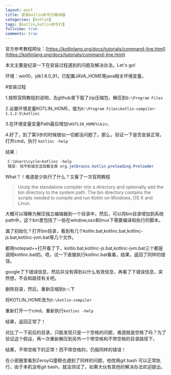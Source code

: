 ```yaml
---
layout: post
title: 安装kotlin命令行编译器
categories: [kotlin]
tags: [kotlin,kotlin命令行]
fullview: true
comments: true
---
```



官方参考教程网址：[https://kotlinlang.org/docs/tutorials/command-line.html](https://kotlinlang.org/docs/tutorials/command-line.html)

本文主要是纪录一下在安装过程遇到的问题及解决办法。Let's go!

环境：win10，jdk1.8.0_91，已配置JAVA_HOME等java相关环境变量。

#安装过程

1.按照官网教程的说明，去github里下载了zip压缩包，解压到```` D:\Program Files ````

2.设置环境变量KOTLIN_HOME，值为```` D:\Program Files\kotlin-compiler-1.1.2-5\kotlinc ````

3.在环境变量变量Path最后增加```` %KOTLIN_HOME%\bin; ````

4.好了，到了第3步的时候貌似一切都没问题了。那么，验证一下是否安装正常。打开cmd，执行 ```` kotlinc -help ````

  结果：
  ```java
   C:\Users\cycle>kotlinc -help
   错误: 找不到或无法加载主类 org.jetbrains.kotlin.preloading.Preloader
  ```
  
  What？！难道是少执行了什么？又看了一次官网教程
  > Unzip the standalone compiler into a directory and optionally add the bin directory to the system path. The bin directory contains the scripts needed to compile and run Kotlin on Windows, OS X and Linux.
  
 大概可以理解为解压独立编辑器到一个目录中，然后，可以将bin目录增加到系统path中，这个bin里包括了一些在window,osx和linux下需要编译和执行的脚本。
  
  漏了初始化？打开bin目录，看到有几个kotlin.bat,kotlinc.bat,kotlinc-js.bat,kotlinc-jvm.bat等几个文件。
  
  都用notepad++打开看了下，kotlin.bat,kotlinc-js.bat,kotlinc-jvm.bat三个都是调用kotlinc.bat的。唔，试一下直接执行kotlinc.bat看看，结果，返回了同样的错误。
  
  google了下错误信息，然后并没有得到以什么有效信息，再看了下错误信息，突然想，不会和路径有关吧。
  
  删除目录，然后，重新压缩到```` D:\ ````下
  
  将KOTLIN_HOME改为```` D:\kotlin-compiler ````
  
  重新打开一个cmd，重新执行```` kotlinc -help ````
  
  结果，返回正常了！
  
  对比了一下前后的目录，只能发现只是一个空格的问题，难道就是空格了吗？为了验证这个假设，再一次重新解压到另外一个带空格和不带空格的目录路径下，
  
  结果，不带空格下的正常！而不带空格的，仍报同样的错误！
  
  在小密圈里看到ZeroyiQ童鞋也遇到了同样的问题，他改用git bash 可以正常执行，由于本机没有git bash，就没测试了。如果大伙有其他的解决办法欢迎提出。